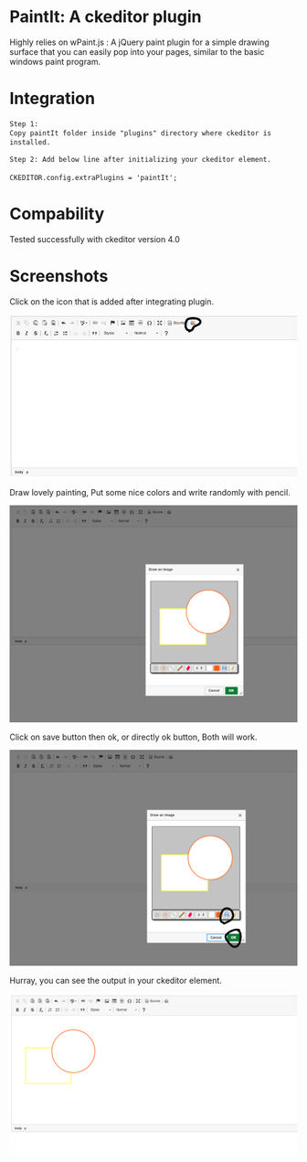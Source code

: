 # PaintIt: A ckeditor plugin

Highly relies on wPaint.js : A jQuery paint plugin for a simple drawing surface that you can easily pop into your pages, similar to the basic windows paint program.

# Integration

```
Step 1:
Copy paintIt folder inside "plugins" directory where ckeditor is installed.
```

```
Step 2: Add below line after initializing your ckeditor element.

CKEDITOR.config.extraPlugins = 'paintIt';
```

# Compability

Tested successfully with ckeditor version 4.0

# Screenshots

Click on the icon that is added after integrating plugin.

![Integration in ckeditor 4.x](./paintIt/assets/ckeditor_test.png "Integration in ckeditor 4.x")

Draw lovely painting, Put some nice colors and write randomly with pencil.

![Usage in ckeditor 4.x](./paintIt/assets/ckeditor_test_2.png "Usage in ckeditor 4.x")

Click on save button then ok, or directly ok button, Both will work.

![Save drawing in ckeditor 4.x](./paintIt/assets/ckeditor_test_3.png "Save drawing in ckeditor 4.x")

Hurray, you can see the output in your ckeditor element.

![View drawing in ckeditor 4.x](./paintIt/assets/ckeditor_test_4.png "View drawing in ckeditor 4.x")